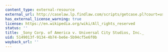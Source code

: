 ```yaml
---
content_type: external-resource
external_url: http://caselaw.lp.findlaw.com/scripts/getcase.pl?court=us&vol=464&invol=417
has_external_license_warning: true
license: https://en.wikipedia.org/wiki/All_rights_reserved
status: ''
title: _Sony Corp. of America v. Universal City Studios, Inc._
uid: 5149013f-9134-4b74-be6e-5b94cf5e6f0b
wayback_url: ''
---
```

